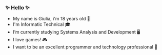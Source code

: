 ### ✨ Hello ✨
- My name is Giulia, i'm 18 years old 🌸
- I'm Informatic Technical 🎓
- I’m currently studying Systems Analysis and Development 🖥️
- I love games! 🎮
- I want to be an excellent programmer and technology professional 👾

<!--
**massonigiulia/massonigiulia** is a ✨ _special_ ✨ repository because its `README.md` (this file) appears on your GitHub profile.
-->
